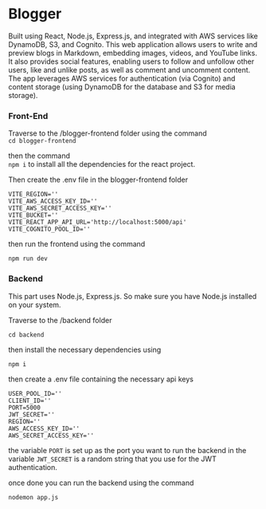 # Blogger

Built using React, Node.js, Express.js, and integrated with AWS services like DynamoDB, S3, and Cognito. This web application allows users to write and preview blogs in Markdown, embedding images, videos, and YouTube links. It also provides social features, enabling users to follow and unfollow other users, like and unlike posts, as well as comment and uncomment content. The app leverages AWS services for authentication (via Cognito) and content storage (using DynamoDB for the database and S3 for media storage).

### Front-End

Traverse to the /blogger-frontend folder using the command  
`cd blogger-frontend`

then the command  
`npm i` 
to install all the dependencies for the react project.

Then create the .env file in the blogger-frontend folder

```
VITE_REGION=''
VITE_AWS_ACCESS_KEY_ID=''
VITE_AWS_SECRET_ACCESS_KEY=''
VITE_BUCKET=''
VITE_REACT_APP_API_URL='http://localhost:5000/api'
VITE_COGNITO_POOL_ID=''
```

then run the frontend using the command  

`npm run dev`


### Backend

This part uses Node.js, Express.js.
So make sure you have Node.js installed on your system.

Traverse to the /backend folder  

`cd backend`

then install the necessary dependencies using  

`npm i`

then create a .env file containing the necessary api keys

```
USER_POOL_ID=''
CLIENT_ID=''
PORT=5000
JWT_SECRET=''
REGION=''
AWS_ACCESS_KEY_ID=''
AWS_SECRET_ACCESS_KEY=''
```

the variable `PORT` is set up as the port you want to run the backend in
the variable `JWT_SECRET` is a random string that you use for the JWT authentication.

once done you can run the backend using the command  

`nodemon app.js`
